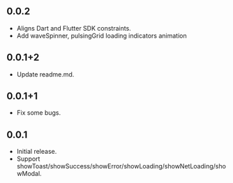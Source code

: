 ## 0.0.2

* Aligns Dart and Flutter SDK constraints.
* Add waveSpinner, pulsingGrid loading indicators animation

## 0.0.1+2

* Update readme.md.

## 0.0.1+1

* Fix some bugs.

## 0.0.1

* Initial release.
* Support showToast/showSuccess/showError/showLoading/showNetLoading/showModal.
